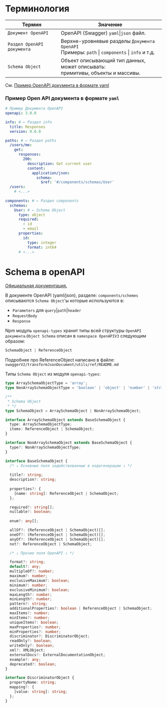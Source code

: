 # Терминология

| Термин                     | Значение                                                                                             |
|----------------------------|------------------------------------------------------------------------------------------------------|
| `Документ OpenAPI`         | OpenAPI (Swagger) `yaml`\|`json` файл.                                                               |
| `Раздел OpenAPI документа` | Верхне-уровневые разделы `Документа OpenAPI` <br/> Примеры: `path` \| `components`  \| `info` и т.д. |
| `Schema Object`            | Объект описывающий тип данных, может описывать: <br/> примитивы, объекты и массивы.                  |

Cм. [Пример OpenAPI документа в формате yaml](#open-api-document-example)

### <a id="open-api-document-example"></a> Пример Open API документа в формате `yaml`

```yaml
# Пример Документа OpenAPI
openapi: 3.0.0

info: # ← Раздел info
  title: Responses
  version: 0.0.0

paths: # ← Раздел paths
  /users/me:
    get:
      responses:
        200:
          description: Get current user
          content:
            application/json:
              schema:
                $ref: '#/components/schemas/User'
  /users:
    # <...>
    
components: # ← Раздел components
  schemas:
    User: # ← Schema Object
      type: object
      required:
        - id
        - email
      properties:
        id:
          type: integer
          format: int64
      # <...>
```

# Schema в openAPI
[Официальная документация.](https://spec.openapis.org/oas/v3.1.0.html#schema-object)

В документе OpenAPI (yaml/json), разделе: `components/schemes` описываются `Schema Object`'ы которые используются в:
- `Parameters` для `query`|`path`|`header` 
- `RequestBody` 
- `Response`

Npm модуль `openapi-types` хранит типы всей структуры `OpenAPI документа`.`Object Schema` описан в
`namespace OpenAPIV3` следующим образом:

```ts
SchemaObject | ReferenceObject
```

Подробнее про ReferenceObject написано в файле:
`swaggerV2/transformJsonDocument/utils/ref/README.md`

Типы `Schema Object` из модуля `openapi-types`:
```ts
type ArraySchemaObjectType = 'array';
type NonArraySchemaObjectType = 'boolean' | 'object' | 'number' | 'string' | 'integer';

/**
 * Schema Object
 * */
type SchemaObject = ArraySchemaObject | NonArraySchemaObject;

interface ArraySchemaObject extends BaseSchemaObject {
  type: ArraySchemaObjectType;
  items: ReferenceObject | SchemaObject;
}

interface NonArraySchemaObject extends BaseSchemaObject {
  type?: NonArraySchemaObjectType;
}

interface BaseSchemaObject {
  /* ↓ Основные поля задействованные в кодогенерации ↓ */
  
  title?: string;
  description?: string;
  
  properties?: {
    [name: string]: ReferenceObject | SchemaObject;
  };

  required?: string[];
  nullable?: boolean;
   
  enum?: any[];

  allOf?: (ReferenceObject | SchemaObject)[];
  oneOf?: (ReferenceObject | SchemaObject)[];
  anyOf?: (ReferenceObject | SchemaObject)[];
  not?: ReferenceObject | SchemaObject;

  /* ↓ Прочие поля OpenAPI ↓ */

  format?: string;
  default?: any;
  multipleOf?: number;
  maximum?: number;
  exclusiveMaximum?: boolean;
  minimum?: number;
  exclusiveMinimum?: boolean;
  maxLength?: number;
  minLength?: number;
  pattern?: string;
  additionalProperties?: boolean | ReferenceObject | SchemaObject;
  maxItems?: number;
  minItems?: number;
  uniqueItems?: boolean;
  maxProperties?: number;
  minProperties?: number;
  discriminator?: DiscriminatorObject;
  readOnly?: boolean;
  writeOnly?: boolean;
  xml?: XMLObject;
  externalDocs?: ExternalDocumentationObject;
  example?: any;
  deprecated?: boolean;
}

interface DiscriminatorObject {
  propertyName: string;
  mapping?: {
    [value: string]: string;
  };
}
```

